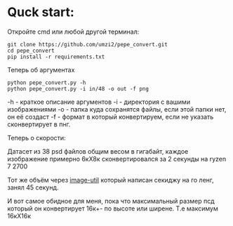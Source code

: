 # Quck start:
Откройте cmd или любой другой терминал:
```
git clone https://github.com/umzi2/pepe_convert.git
cd pepe_convert
pip install -r requirements.txt
```
Теперь об аргументах
```
python pepe_convert.py -h
python pepe_convert.py -i in/48 -o out -f png
```
-h - краткое описание аргументов
-i - директория с вашими изображениями
-o - папка куда сохранятся файлы, если этой папки нет, он её создаст
-f - формат в который конвертируем, если не указать сконвертирует в пнг.


Теперь о скорости: 

Датасет из 38 psd файлов общим весом в гигабайт, каждое изображение примерно 6кХ8к сконвертировался за 2 секунды на ryzen 7 2700

Тот же объём через [image-util](https://github.com/sekiju/image-utils) который написан секиджу на го ленг, занял 45 секунд.

И вот самое обидное для меня, пока что максимальный размер псд который он конвертирует 16к+- по высоте или ширене. Т.е максимум 16кХ16к
